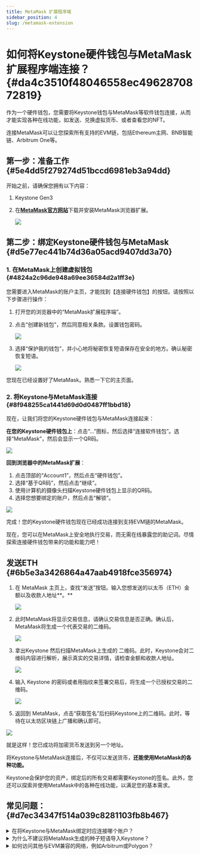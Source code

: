 ```yaml
---
title: MetaMask 扩展程序端
sidebar_position: 4
slug: /metamask-extension
---
```




# **如何将Keystone硬件钱包与MetaMask扩展程序端连接？** {#da4c3510f48046558ec4962870872819}


作为一个硬件钱包，您需要将Keystone钱包与MetaMask等软件钱包连接，从而才能实现各种在线功能，如发送、兑换虚拟货币、或者查看您的NFT。


连接MetaMask可以让您探索所有支持的EVM链，包括Ethereum主网、BNB智能链、Arbitrum One等。


## **第一步：准备工作** {#5e4dd5f279274d51bccd6981eb3a94dd}


开始之前，请确保您拥有以下内容：

1. Keystone Gen3
1. 在[**MetaMask官方网站**](https://metamask.io/)下载并安装MetaMask浏览器扩展。

	![](./1723459758.png)


## **第二步：绑定Keystone硬件钱包与MetaMask** {#d5e77ec441b74d36a05acd9407dd3a70}


### **1. 在MetaMask上创建虚拟钱包** {#4824a2c96de948a69ee36584d2a1ff3e}


您需要进入MetaMask的账户主页，才能找到【连接硬件钱包】的按钮。请按照以下步骤进行操作：

1. 打开您的浏览器中的“MetaMask扩展程序端”。
1. 点击“创建新钱包”，然后同意相关条款。设置钱包密码。

	![](./7967139.png)

1. 选择“保护我的钱包”，并小心地将秘密恢复短语保存在安全的地方。确认秘密恢复短语。

	![](./1173482983.png)


您现在已经设置好了MetaMask。熟悉一下它的主页面。


### **2. 将Keystone与MetaMask连接** {#8f948255ca1441d69d0d0487ff1bbd18}


现在，让我们将您的Keystone硬件钱包与MetaMask连接起来：


**在您的Keystone硬件钱包上**：点击“...”图标，然后选择“连接软件钱包”。选择“MetaMask”，然后会显示一个QR码。


![](./720095815.png)


**回到浏览器中的MetaMask扩展**：

1. 点击顶部的“Account1”，然后点击“硬件钱包”。
1. 选择“基于QR码”，然后点击“继续”。
1. 使用计算机的摄像头扫描Keystone硬件钱包上显示的QR码。
1. 选择您想要绑定的账户，然后点击“解锁”。

![](./1448876479.png)


完成！您的Keystone硬件钱包现在已经成功连接到支持EVM链的MetaMask。


现在，您可以在MetaMask上安全地执行交易，而无需在线暴露您的助记词。尽情探索连接硬件钱包带来的功能和能力吧！


## **发送ETH** {#6b5e3a3426864a47aab4918fce356974}

1. 在 MetaMask 主页上，查找“发送”按钮。输入您想发送的以太币（ETH）金额以及收款人地址**。**

	![](./523037852.png)

1. 此时MetaMask将显示交易信息，请确认交易信息是否正确。确认后，MetaMask将生成一个代表交易的二维码。

	![](./314411185.png)

1. 拿出Keystone 然后扫描MetaMask上生成的 二维码。此时，Keystone会对二维码内容进行解析，展示真实的交易详情，请检查金额和收款人地址。

	![](./994443746.jpg)

1. 输入 Keystone 的密码或者用指纹来签署交易后，将生成一个已授权交易的二维码。

	![](./1958584917.jpg)

1. 返回到 MetaMask，点击“获取签名”后扫码Keystone上的二维码。此时，等待在以太坊区块链上广播和确认即可。

![](./1275439566.png)


就是这样！您已成功将加密货币发送到另一个地址。


将Keystone与MetaMask连接后，不仅可以发送货币，**还能使用MetaMask的各种功能。**


Keystone会保护您的资产，绑定后的所有交易都需要Keystone的签名。此外，您还可以探索并使用MetaMask中的各种在线功能，以满足您的基本需求。


## **常见问题：** {#d7ec34347f514a039c8281103fb8b467}


<details>
  <summary>在将Keystone与MetaMask绑定时应连接哪个账户？</summary>


如果您是新手，您可以使用第一个账户进行解锁。您可以管理不同的地址以满足不同的资产管理需求和个人习惯。



  </details>


<details>
  <summary>为什么不建议将MetaMask生成的种子短语导入Keystone？</summary>


在线生成的种子短语，例如通过MetaMask生成，与完全离线生成的种子短语相比，可能具有更高的风险。即使稍后将在线生成的种子短语导入，也无法提供安全保护，因为它已经触网了。


请记住，您的种子短语是访问您的资产的关键。



  </details>


<details>
  <summary>如何访问其他与EVM兼容的网络，例如Arbitrum或Polygon？</summary>

1. 将Keystone与MetaMask绑定。
2. 访问Chainlist，并搜索要添加到MetaMask的所需网络/链。
3. 确认您需要管理的代币。


  </details>

